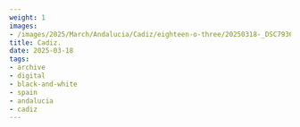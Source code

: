 ```yaml
---
weight: 1
images:
- /images/2025/March/Andalucia/Cadiz/eighteen-o-three/20250318-_DSC7936.jpg
title: Cadiz.
date: 2025-03-18
tags:
- archive
- digital
- black-and-white
- spain
- andalucia
- cadiz
---
```


